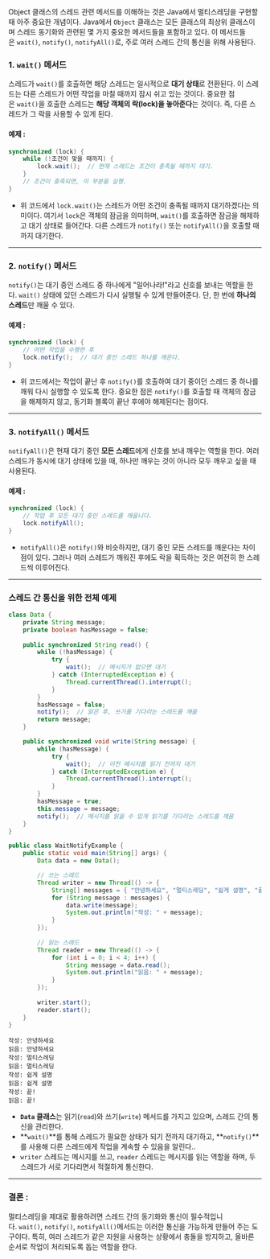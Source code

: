 Object 클래스의 스레드 관련 메서드를 이해하는 것은 Java에서 멀티스레딩을 구현할 때 아주 중요한 개념이다. Java에서 `Object` 클래스는 모든 클래스의 최상위 클래스이며 스레드 동기화와 관련된 몇 가지 중요한 메서드들을 포함하고 있다. 이 메서드들은 `wait()`, `notify()`, `notifyAll()`로, 주로 여러 스레드 간의 통신을 위해 사용된다.
### 1. **`wait()` 메서드**
스레드가 `wait()`를 호출하면 해당 스레드는 일시적으로 **대기 상태**로 전환된다. 이 스레드는 다른 스레드가 어떤 작업을 마칠 때까지 잠시 쉬고 있는 것이다. 중요한 점은 `wait()`을 호출한 스레드는 **해당 객체의 락(lock)을 놓아준다**는 것이다. 즉, 다른 스레드가 그 락을 사용할 수 있게 된다.
#### 예제 :
```java
synchronized (lock) {
    while (!조건이 맞을 때까지) {
        lock.wait();  // 현재 스레드는 조건이 충족될 때까지 대기.
    }
    // 조건이 충족되면, 이 부분을 실행.
}
```
- 위 코드에서 `lock.wait()`는 스레드가 어떤 조건이 충족될 때까지 대기하겠다는 의미이다. 여기서 `lock`은 객체의 잠금을 의미하며, `wait()`를 호출하면 잠금을 해제하고 대기 상태로 들어간다. 다른 스레드가 `notify()` 또는 `notifyAll()`을 호출할 때까지 대기한다.

---
### 2. **`notify()` 메서드**
`notify()`는 대기 중인 스레드 중 하나에게 "일어나라!"라고 신호를 보내는 역할을 한다. `wait()` 상태에 있던 스레드가 다시 실행될 수 있게 만들어준다. 단, 한 번에 **하나의 스레드**만 깨울 수 있다.

#### 예제 :
```java
synchronized (lock) {
    // 어떤 작업을 수행한 후
    lock.notify();  // 대기 중인 스레드 하나를 깨운다.
}
```
- 위 코드에서는 작업이 끝난 후 `notify()`를 호출하여 대기 중이던 스레드 중 하나를 깨워 다시 실행할 수 있도록 한다. 중요한 점은 `notify()`를 호출할 때 객체의 잠금을 해제하지 않고, 동기화 블록이 끝난 후에야 해제된다는 점이다.

---
### 3. **`notifyAll()` 메서드**
`notifyAll()`은 현재 대기 중인 **모든 스레드**에게 신호를 보내 깨우는 역할을 한다. 여러 스레드가 동시에 대기 상태에 있을 때, 하나만 깨우는 것이 아니라 모두 깨우고 싶을 때 사용된다.

#### 예제 :
```java
synchronized (lock) {
    // 작업 후 모든 대기 중인 스레드를 깨웁니다.
    lock.notifyAll();
}
```
- `notifyAll()`은 `notify()`와 비슷하지만, 대기 중인 모든 스레드를 깨운다는 차이점이 있다. 그러나 여러 스레드가 깨워진 후에도 락을 획득하는 것은 여전히 한 스레드씩 이루어진다.

---

### 스레드 간 통신을 위한 전체 예제
```java
class Data {
    private String message;
    private boolean hasMessage = false;
    
    public synchronized String read() {
        while (!hasMessage) {
            try {
                wait();  // 메시지가 없으면 대기
            } catch (InterruptedException e) {
                Thread.currentThread().interrupt();
            }
        }
        hasMessage = false;
        notify();  // 읽은 후, 쓰기를 기다리는 스레드를 깨움
        return message;
    }

    public synchronized void write(String message) {
        while (hasMessage) {
            try {
                wait();  // 이전 메시지를 읽기 전까지 대기
            } catch (InterruptedException e) {
                Thread.currentThread().interrupt();
            }
        }
        hasMessage = true;
        this.message = message;
        notify();  // 메시지를 읽을 수 있게 읽기를 기다리는 스레드를 깨움
    }
}

public class WaitNotifyExample {
    public static void main(String[] args) {
        Data data = new Data();

        // 쓰는 스레드
        Thread writer = new Thread(() -> {
            String[] messages = { "안녕하세요", "멀티스레딩", "쉽게 설명", "끝!" };
            for (String message : messages) {
                data.write(message);
                System.out.println("작성: " + message);
            }
        });
        
        // 읽는 스레드
        Thread reader = new Thread(() -> {
            for (int i = 0; i < 4; i++) {
                String message = data.read();
                System.out.println("읽음: " + message);
            }
        });
        
        writer.start();
        reader.start();
    }
}
```

```
작성: 안녕하세요
읽음: 안녕하세요
작성: 멀티스레딩
읽음: 멀티스레딩
작성: 쉽게 설명
읽음: 쉽게 설명
작성: 끝!
읽음: 끝!
```
- **`Data` 클래스**는 읽기(`read`)와 쓰기(`write`) 메서드를 가지고 있으며, 스레드 간의 통신을 관리한다.
- **`wait()`**를 통해 스레드가 필요한 상태가 되기 전까지 대기하고, **`notify()`**를 사용해 다른 스레드에게 작업을 계속할 수 있음을 알린다..
- `writer` 스레드는 메시지를 쓰고, `reader` 스레드는 메시지를 읽는 역할을 하며, 두 스레드가 서로 기다리면서 적절하게 통신한다.

---
### 결론 :
멀티스레딩을 제대로 활용하려면 스레드 간의 동기화와 통신이 필수적입니다. `wait()`, `notify()`, `notifyAll()`메서드는 이러한 통신을 가능하게 만들어 주는 도구이다. 특히, 여러 스레드가 같은 자원을 사용하는 상황에서 충돌을 방지하고, 올바른 순서로 작업이 처리되도록 돕는 역할을 한다.
